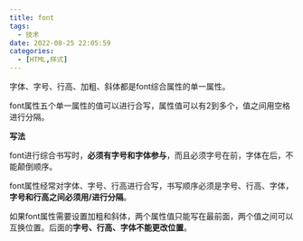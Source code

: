 ```yaml
---
title: font
tags:
  - 技术
date: 2022-08-25 22:05:59
categories:
  - [HTML,样式]
---
```


字体、字号、行高、加粗、斜体都是font综合属性的单一属性。 

font属性五个单一属性的值可以进行合写，属性值可以有2到多个，值之间用空格进行分隔。

**写法**

font进行综合书写时，**必须有字号和字体参与**，而且必须字号在前，字体在后，不能颠倒顺序。

font属性经常对字体、字号、行高进行合写，书写顺序必须是字号、行高、字体，**字号和行高之间必须用/进行分隔**。

如果font属性需要设置加粗和斜体，两个属性值只能写在最前面，两个值之间可以互换位置。后面的**字号、行高、字体不能更改位置**。

